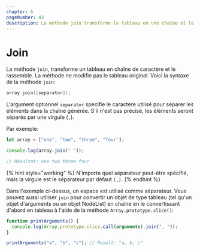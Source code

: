 ```yaml
---
chapter: 6
pageNumber: 43
description: La méthode join transforme le tableau en une chaîne et le rassemble sans modifier le tableau d'origine.
---
```


# Join

La méthode `join`, transforme un tableau en chaîne de caractère et le rassemble. La méthode ne modifie pas le tableau original. Voici la syntaxe de la méthode `join`:

```c
array.join([separator]);
```

L'argument optionnel `separator` spécifie le caractère utilisé pour séparer les éléments dans la chaîne générée. S'il n'est pas précisé, les éléments seront séparés par une virgule (`,`).

Par exemple:

```javascript
let array = ["one", "two", "three", "four"];

console.log(array.join(" "));

// Résultat: one two three four
```

{% hint style="working" %}
N'importe quel séparateur peut-être spécifié, mais la virgule est le séparateur par défaut `(,)`.
{% endhint %}

Dans l'exemple ci-dessus, un espace est utilisé comme séparateur. Vous pouvez aussi utiliser `join` pour convertir un objet de type tableau (tel qu'un objet d'arguments ou un objet NodeList) en chaîne en le convertissant d'abord en tableau à l'aide de la méthode `Array.prototype.slice()`:

```javascript
function printArguments() {
  console.log(Array.prototype.slice.call(arguments).join(", "));
}

printArguments("a", "b", "c"); // Result: "a, b, c"
```
